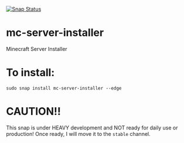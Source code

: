 [![Snap Status](https://build.snapcraft.io/badge/kz6fittycent/mc-server-installer.svg)](https://build.snapcraft.io/user/kz6fittycent/mc-server-installer)

# mc-server-installer
Minecraft Server Installer


# To install:
`sudo snap install mc-server-installer --edge`

# CAUTION!!
This snap is under HEAVY development and NOT ready for daily use or production! Once ready, I will move it to the `stable` channel. 
